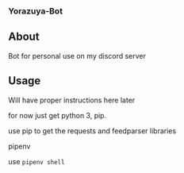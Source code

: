 ### Yorazuya-Bot

## About

Bot for personal use on my discord server


## Usage

Will have proper instructions here later

for now just get python 3, pip.

use pip to get the requests and feedparser libraries


pipenv

use `pipenv shell`